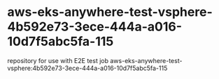 # aws-eks-anywhere-test-vsphere-4b592e73-3ece-444a-a016-10d7f5abc5fa-115
repository for use with E2E test job aws-eks-anywhere-test-vsphere:4b592e73-3ece-444a-a016-10d7f5abc5fa-115
